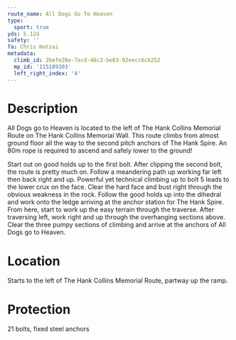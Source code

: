 ```yaml
---
route_name: All Dogs Go To Heaven
type:
  sport: true
yds: 5.12d
safety: ''
fa: Chris Hatzai
metadata:
  climb_id: 2befe26e-7ecd-46c3-be63-92eecc6cb252
  mp_id: '115189303'
  left_right_index: '4'
---
```

# Description
All Dogs go to Heaven is located to the left of The Hank Collins Memorial Route on The Hank Collins Memorial Wall. This route climbs from almost ground floor all the way to the second pitch anchors of The Hank Spire. An 80m rope is required to ascend and safely lower to the ground!

Start out on good holds up to the first bolt. After clipping the second bolt, the route is pretty much on. Follow a meandering path up working far left then back right and up. Powerful yet technical climbing up to bolt 5 leads to the lower crux on the face. Clear the hard face and bust right through the obvious weakness in the rock. Follow the good holds up into the dihedral and work onto the ledge arriving at the anchor station for The Hank Spire. From here, start to work up the easy terrain through the traverse. After traversing left, work right and up through the overhanging sections above. Clear the three pumpy sections of climbing and arrive at the anchors of All Dogs go to Heaven.

# Location
Starts to the left of The Hank Collins Memorial Route, partway up the ramp.

# Protection
21 bolts, fixed steel anchors
